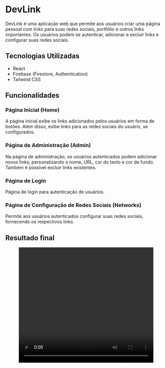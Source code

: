 # DevLink

DevLink é uma aplicação web que permite aos usuários criar uma página pessoal com links para suas redes sociais, portfólio e outros links importantes. Os usuários podem se autenticar, adicionar e excluir links e configurar suas redes sociais.

## Tecnologias Utilizadas

- React
- Firebase (Firestore, Authentication)
- Tailwind CSS

## Funcionalidades

### Página Inicial (Home)

A página inicial exibe os links adicionados pelos usuários em forma de botões. Além disso, exibe links para as redes sociais do usuário, se configurados.

### Página de Administração (Admin)

Na página de administração, os usuários autenticados podem adicionar novos links, personalizando o nome, URL, cor do texto e cor de fundo. Também é possível excluir links existentes.

### Página de Login

Página de login para autenticação de usuários.

### Página de Configuração de Redes Sociais (Networks)

Permite aos usuários autenticados configurar suas redes sociais, fornecendo os respectivos links.

## Resultado final

<div align="center">
  <video width="420" height="360" controls>
    <source src="./public/video-devLink.mp4" type="video/mp4">
  </video>
</div>
